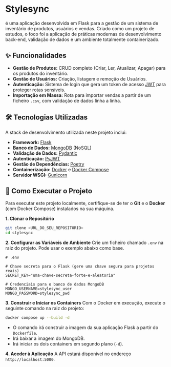 # Stylesync

é uma aplicação desenvolvida em Flask para a gestão de um sistema de inventário de produtos, usuários e vendas. Criado como um projeto de estudos, o foco foi a aplicação de práticas modernas de desenvolvimento back-end, validação de dados e um ambiente totalmente containerizado.

## ✨ Funcionalidades

* **Gestão de Produtos:** CRUD completo (Criar, Ler, Atualizar, Apagar) para os produtos do inventário.
* **Gestão de Usuários:** Criação, listagem e remoção de Usuários.
* **Autenticação:** Sistema de login que gera um token de acesso [JWT](https://jwt.io/) para proteger rotas sensíveis.
* **Importação em Massa:** Rota para importar vendas a partir de um ficheiro `.csv`, com validação de dados linha a linha.

## 🛠️ Tecnologias Utilizadas

A stack de desenvolvimento utilizada neste projeto inclui:

* **Framework:** [Flask](https://flask.palletsprojects.com/)
* **Banco de Dados:** [MongoDB](https://www.mongodb.com/) (NoSQL)
* **Validação de Dados:** [Pydantic](https://docs.pydantic.dev/)
* **Autenticação:** [PyJWT](https://pyjwt.readthedocs.io/)
* **Gestão de Dependências:** [Poetry](https://python-poetry.org/)
* **Containerização:** [Docker](https://www.docker.com/) e [Docker Compose](https://docs.docker.com/compose/)
* **Servidor WSGI:** [Gunicorn](https://gunicorn.org/)

## 🚀 Como Executar o Projeto

Para executar este projeto localmente, certifique-se de ter o **Git** e o **Docker** (com Docker Compose) instalados na sua máquina.

**1. Clonar o Repositório**
```bash
git clone <URL_DO_SEU_REPOSITORIO>
cd stylesync
```

**2. Configurar as Variáveis de Ambiente**
Crie um ficheiro chamado `.env` na raiz do projeto. Pode usar o exemplo abaixo como base.
```
# .env

# Chave secreta para o Flask (gere uma chave segura para projetos reais)
SECRET_KEY="uma-chave-secreta-forte-e-aleatoria"

# Credenciais para o banco de dados MongoDB
MONGO_USERNAME=stylesync_user
MONGO_PASSWORD=stylesync_pwd
```

**3. Construir e Iniciar os Containers**
Com o Docker em execução, execute o seguinte comando na raiz do projeto:
```bash
docker compose up --build -d
```
* O comando irá construir a imagem da sua aplicação Flask a partir do `Dockerfile`.
* Irá baixar a imagem do MongoDB.
* Irá iniciar os dois containers em segundo plano (`-d`).

**4. Aceder à Aplicação**
A API estará disponível no endereço `http://localhost:5000`.

